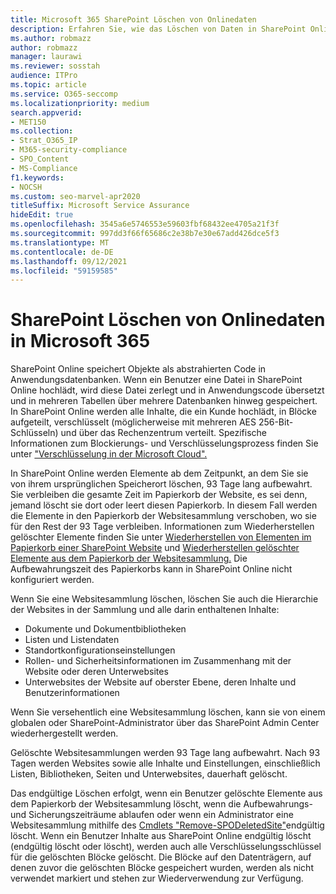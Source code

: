 ```yaml
---
title: Microsoft 365 SharePoint Löschen von Onlinedaten
description: Erfahren Sie, wie das Löschen von Daten in SharePoint Online funktioniert, z. B. wo und wie lange gelöschte Inhalte gespeichert werden.
ms.author: robmazz
author: robmazz
manager: laurawi
ms.reviewer: sosstah
audience: ITPro
ms.topic: article
ms.service: O365-seccomp
ms.localizationpriority: medium
search.appverid:
- MET150
ms.collection:
- Strat_O365_IP
- M365-security-compliance
- SPO_Content
- MS-Compliance
f1.keywords:
- NOCSH
ms.custom: seo-marvel-apr2020
titleSuffix: Microsoft Service Assurance
hideEdit: true
ms.openlocfilehash: 3545a6e5746553e59603fbf68432ee4705a21f3f
ms.sourcegitcommit: 997dd3f66f65686c2e38b7e30e67add426dce5f3
ms.translationtype: MT
ms.contentlocale: de-DE
ms.lasthandoff: 09/12/2021
ms.locfileid: "59159585"
---
```

# <a name="sharepoint-online-data-deletion-in-microsoft-365"></a>SharePoint Löschen von Onlinedaten in Microsoft 365

SharePoint Online speichert Objekte als abstrahierten Code in Anwendungsdatenbanken. Wenn ein Benutzer eine Datei in SharePoint Online hochlädt, wird diese Datei zerlegt und in Anwendungscode übersetzt und in mehreren Tabellen über mehrere Datenbanken hinweg gespeichert. In SharePoint Online werden alle Inhalte, die ein Kunde hochlädt, in Blöcke aufgeteilt, verschlüsselt (möglicherweise mit mehreren AES 256-Bit-Schlüsseln) und über das Rechenzentrum verteilt. Spezifische Informationen zum Blockierungs- und Verschlüsselungsprozess finden Sie unter ["Verschlüsselung in der Microsoft Cloud".](/microsoft-365/compliance/office-365-encryption-in-the-microsoft-cloud-overview) 

In SharePoint Online werden Elemente ab dem Zeitpunkt, an dem Sie sie von ihrem ursprünglichen Speicherort löschen, 93 Tage lang aufbewahrt. Sie verbleiben die gesamte Zeit im Papierkorb der Website, es sei denn, jemand löscht sie dort oder leert diesen Papierkorb. In diesem Fall werden die Elemente in den Papierkorb der Websitesammlung verschoben, wo sie für den Rest der 93 Tage verbleiben. Informationen zum Wiederherstellen gelöschter Elemente finden Sie unter [Wiederherstellen von Elementen im Papierkorb einer SharePoint Website](https://support.office.com/article/6df466b6-55f2-4898-8d6e-c0dff851a0be#ID0EAADAAA=Online
) und [Wiederherstellen gelöschter Elemente aus dem Papierkorb der Websitesammlung.](https://support.office.com/article/5fa924ee-16d7-487b-9a0a-021b9062d14b) Die Aufbewahrungszeit des Papierkorbs kann in SharePoint Online nicht konfiguriert werden.

Wenn Sie eine Websitesammlung löschen, löschen Sie auch die Hierarchie der Websites in der Sammlung und alle darin enthaltenen Inhalte:

- Dokumente und Dokumentbibliotheken
- Listen und Listendaten
- Standortkonfigurationseinstellungen
- Rollen- und Sicherheitsinformationen im Zusammenhang mit der Website oder deren Unterwebsites
- Unterwebsites der Website auf oberster Ebene, deren Inhalte und Benutzerinformationen

Wenn Sie versehentlich eine Websitesammlung löschen, kann sie von einem globalen oder SharePoint-Administrator über das SharePoint Admin Center wiederhergestellt werden.

Gelöschte Websitesammlungen werden 93 Tage lang aufbewahrt. Nach 93 Tagen werden Websites sowie alle Inhalte und Einstellungen, einschließlich Listen, Bibliotheken, Seiten und Unterwebsites, dauerhaft gelöscht.

Das endgültige Löschen erfolgt, wenn ein Benutzer gelöschte Elemente aus dem Papierkorb der Websitesammlung löscht, wenn die Aufbewahrungs- und Sicherungszeiträume ablaufen oder wenn ein Administrator eine Websitesammlung mithilfe des [Cmdlets "Remove-SPODeletedSite"](/powershell/module/sharepoint-online/remove-spodeletedsite)endgültig löscht. Wenn ein Benutzer Inhalte aus SharePoint Online endgültig löscht (endgültig löscht oder löscht), werden auch alle Verschlüsselungsschlüssel für die gelöschten Blöcke gelöscht. Die Blöcke auf den Datenträgern, auf denen zuvor die gelöschten Blöcke gespeichert wurden, werden als nicht verwendet markiert und stehen zur Wiederverwendung zur Verfügung.
